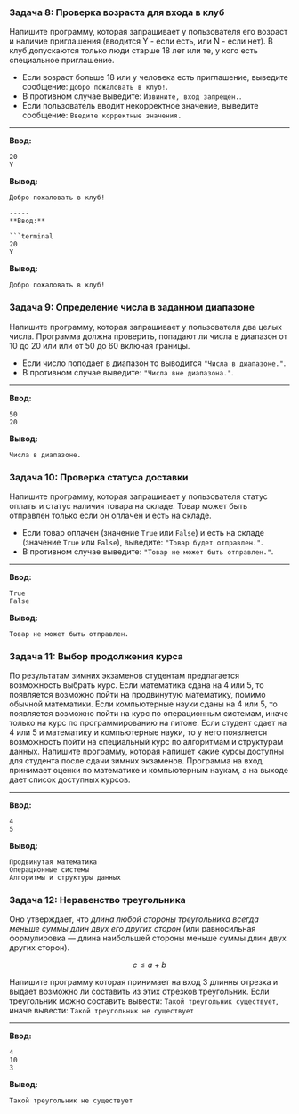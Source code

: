 ### Задача 8: Проверка возраста для входа в клуб
Напишите программу, которая запрашивает у пользователя его возраст и наличие приглашения (вводится Y - если есть, или N - если нет). В клуб допускаются только люди старше 18 лет или те, у кого есть специальное приглашение.

- Если возраст больше 18 или у человека есть приглашение, выведите сообщение: `Добро пожаловать в клуб!`.
- В противном случае выведите: `Извините, вход запрещен.`.
- Если пользователь вводит некорректное значение, выведите сообщение: `Введите корректные значения.`

-----
**Ввод:**

```terminal
20
Y
```

**Вывод:**

```terminal
Добро пожаловать в клуб!

-----
**Ввод:**

```terminal
20
Y
```

**Вывод:**

```terminal
Добро пожаловать в клуб!
```

### Задача 9: Определение числа в заданном диапазоне
Напишите программу, которая запрашивает у пользователя два целых числа. Программа должна проверить, попадают ли числа в диапазон от 10 до 20 или или от 50 до 60 включая границы.

- Если число поподает в диапазон то выводится `"Числа в диапазоне."`.
- В противном случае выведите: `"Числа вне диапазона."`.

-----
**Ввод:**

```terminal
50
20
```

**Вывод:**

```terminal
Числа в диапазоне.
```

### Задача 10: Проверка статуса доставки
Напишите программу, которая запрашивает у пользователя статус оплаты и статус наличия товара на складе. Товар может быть отправлен только если он оплачен и есть на складе.

- Если товар оплачен (значение `True` или `False`) и есть на складе (значение `True` или `False`), выведите: `"Товар будет отправлен."`.
- В противном случае выведите: `"Товар не может быть отправлен."`.


-----
**Ввод:**

```terminal
True
False
```

**Вывод:**

```terminal
Товар не может быть отправлен.
```


### Задача 11: Выбор продолжения курса
По результатам зимних экзаменов студентам предлагается возможность выбрать курс. Если математика сдана на 4 или 5, то появляется возможно пойти на продвинутую математику, помимо обычной математики. Если компьютерные науки сданы на 4 или 5, то появляется возможно пойти на курс по операционным системам, иначе только на курс по программированию на питоне. Если студент сдает на 4 или 5 и математику и компьютерные науки, то у него появляется возможность пойти на специальный курс по алгоритмам и структурам данных.
Напишите программу, которая напишет какие курсы доступны для студента после сдачи зимних экзаменов. Программа на вход принимает оценки по математике и компьютерным наукам, а на выходе дает список доступных курсов.


-----
**Ввод:**

```terminal
4
5
```

**Вывод:**

```terminal
Продвинутая математика
Операционные системы
Алгоритмы и структуры данных
```

### Задача 12: Неравенство треугольника
Оно утверждает, что *длина любой стороны треугольника всегда меньше суммы длин двух его других сторон* (или равносильная формулировка — длина наибольшей стороны меньше суммы длин двух других сторон).

$$c \leq a + b$$

Напишите программу которая принимает на вход 3 длинны отрезка и выдает возможно ли составить из этих отрезков треугольник. Если треугольник можно составить вывести: `Такой треугольник существует`, иначе вывести: `Такой треугольник не существует`


-----
**Ввод:**

```terminal
4
10
3
```

**Вывод:**

```terminal
Такой треугольник не существует
```